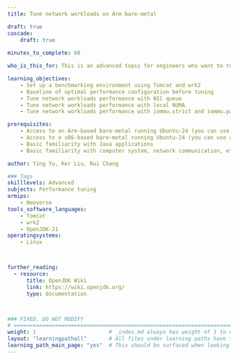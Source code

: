 ```yaml
---
title: Tune network workloads on Arm bare-metal

draft: true
cascade:
    draft: true
    
minutes_to_complete: 60

who_is_this_for: This is an advanced topic for engineers who want to tune the performance of network workloads on Arm Neoverse-based bare-metal.

learning_objectives: 
    - Set up a benchmarking environment using Tomcat and wrk2
    - Baseline of optimal performance configuration before tuning
    - Tune network workloads performance with NIC queue
    - Tune network workloads performance with local NUMA
    - Tune network workloads performance with iommu.strict and iommu.passthrough

prerequisites:
    - Access to an Arm-based bare-metal running Ubuntu-24 (you can use a Grace) (for Tomcat)
    - Access to a x86-based bare-metal running Ubuntu-24 (you can use an any x86_64 bare-metal) (for wrk2)
    - Basic familiarity with Java applications
    - Basic familiarity with computer system, network communication, etc.

author: Ying Yu, Ker Liu, Rui Chang

### Tags
skilllevels: Advanced
subjects: Performance tuning
armips:
    - Neoverse
tools_software_languages:
    - Tomcat
    - wrk2
    - OpenJDK-21
operatingsystems:
    - Linux



further_reading:
  - resource:
      title: OpenJDK Wiki 
      link: https://wiki.openjdk.org/
      type: documentation



### FIXED, DO NOT MODIFY
# ================================================================================
weight: 1                       # _index.md always has weight of 1 to order correctly
layout: "learningpathall"       # All files under learning paths have this same wrapper
learning_path_main_page: "yes"  # This should be surfaced when looking for related content. Only set for _index.md of learning path content.
---
```

